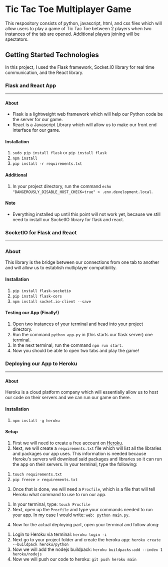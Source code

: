 # Tic Tac Toe Multiplayer Game

This respository consists of python, javascript, html, and css files which will allow users to play a game of Tic Tac Toe 
between 2 players when two instances of the tab are opened. Additional players joining will be spectators.

## Getting Started Technologies

In this project, I used the Flask framework, Socket.IO library for real time communication, and the React library.

### Flask and React App
---
#### About 
- Flask is a lightweight web framework which will help our Python code be the server for our game. 
- React is a Javascript Library which will allow us to make our front end interface for our game.

#### Installation
1) `sudo pip install flask` or `pip install flask`
2) `npm install`
3) `pip install -r requirements.txt`

#### Additional
1) In your project directory, run the command `echo "DANGEROUSLY_DISABLE_HOST_CHECK=true" > .env.development.local`.

#### Note
- Everything installed up until this point will not work yet, because we still need to install our SocketIO library 
for flask and react.

### SocketIO for Flask and React
---

### About
This library is the bridge between our connections from one tab to another and will allow us to establish mutliplayer compatibility.

#### Installation
1) `pip install flask-socketio`
2) `pip install flask-cors`
3) `npm install socket.io-client --save`

#### Testing our App (Finally!)
1) Open two instances of your terminal and head into your project directory.
2) Run the command `python app.py` in  (this starts our flask server) one terminal.
3) In the next terminal, run the command `npm run start`.
4) Now you should be able to open two tabs and play the game!

### Deploying our App to Heroku
--- 

#### About
Heroku is a cloud platform company which will essentially allow us to host our code on their servers and we can run our game on there.

#### Installation
1. `npm install -g heroku`

#### Setup 
1) First we will need to create a free account on [Heroku](https://www.heroku.com/).
2) Next, we will create a  `requirements.txt` file which will list all the libraries and packages our app uses. This information is needed because Heroku's servers will 
  download said packages and libraries so it can run the app on their servers.
  In your terminal, type the following:
  1. `touch requirements.txt`
  2. `pip freeze > requirements.txt`
3) Once that is done, we will need a `Procfile`, which is a file that will tell Heroku what command to use to run our app.
  1. In your terminal, type: `touch Procfile`
  2. Next, open up the `Procfile` and type your commands needed to run your app. In my case I would write: `web: python main.py`. 
4) Now for the actual deploying part, open your terminal and follow along:
  1. Login to Heroku via terminal: `heroku login -i`
  2. Next go to your project folder and create the heroku app: `heroku create --buildpack heroku/python`
  3. Now we will add the nodejs buildpack: `heroku buildpacks:add --index 1 heroku/nodejs`
  4. Now we will push our code to heroku: `git push heroku main`



